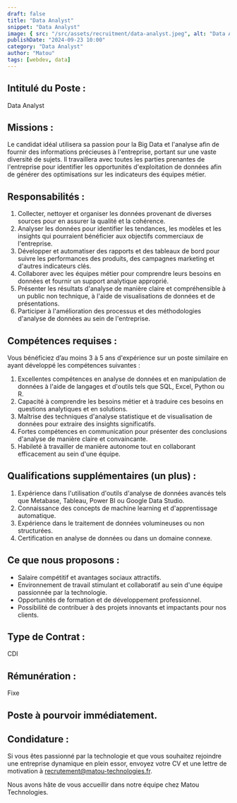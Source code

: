 ```yaml
---
draft: false
title: "Data Analyst"
snippet: "Data Analyst"
image: { src: "/src/assets/recruitment/data-analyst.jpeg", alt: "Data Analyst" }
publishDate: "2024-09-23 10:00"
category: "Data Analyst"
author: "Matou"
tags: [webdev, data]
---
```


## Intitulé du Poste :

Data Analyst

## Missions :

Le candidat idéal utilisera sa passion pour la Big Data et l'analyse afin de fournir des informations précieuses à l'entreprise, portant sur une vaste diversité de sujets. Il travaillera avec toutes les parties prenantes de l'entreprise pour identifier les opportunités d'exploitation de données afin de générer des optimisations sur les indicateurs des équipes métier.

## Responsabilités :

1. Collecter, nettoyer et organiser les données provenant
   de diverses sources pour en assurer la qualité et la
   cohérence.
2. Analyser les données pour identifier les tendances, les
   modèles et les insights qui pourraient bénéficier aux
   objectifs commerciaux de l'entreprise.
3. Développer et automatiser des rapports et des tableaux
   de bord pour suivre les performances des produits, des
   campagnes marketing et d'autres indicateurs clés.
4. Collaborer avec les équipes métier pour comprendre leurs
   besoins en données et fournir un support analytique
   approprié.
5. Présenter les résultats d'analyse de manière claire et
   compréhensible à un public non technique, à l'aide de
   visualisations de données et de présentations.
6. Participer à l'amélioration des processus et des
   méthodologies d'analyse de données au sein de
   l'entreprise.

## Compétences requises :

Vous bénéficiez d’au moins 3 à 5 ans d'expérience sur un poste similaire en ayant développé les compétences suivantes :

1. Excellentes compétences en analyse de données et en
   manipulation de données à l'aide de langages et d'outils
   tels que SQL, Excel, Python ou R.
2. Capacité à comprendre les besoins métier et à traduire
   ces besoins en questions analytiques et en solutions.
3. Maîtrise des techniques d'analyse statistique et de
   visualisation de données pour extraire des insights
   significatifs.
4. Fortes compétences en communication pour présenter des
   conclusions d'analyse de manière claire et convaincante.
5. Habileté à travailler de manière autonome tout en
   collaborant efficacement au sein d'une équipe.

## Qualifications supplémentaires (un plus) :

1. Expérience dans l'utilisation d'outils d'analyse de
   données avancés tels que Metabase, Tableau, Power BI ou
   Google Data Studio.
2. Connaissance des concepts de machine learning et
   d'apprentissage automatique.
3. Expérience dans le traitement de données volumineuses ou
   non structurées.
4. Certification en analyse de données ou dans un domaine
   connexe.

## Ce que nous proposons :

- Salaire compétitif et avantages sociaux attractifs.</li>
- Environnement de travail stimulant et collaboratif au
  sein d'une équipe passionnée par la technologie.
- Opportunités de formation et de développement
  professionnel.
- Possibilité de contribuer à des projets innovants et
  impactants pour nos clients.

## Type de Contrat :

CDI

## Rémunération :

Fixe

## Poste à pourvoir immédiatement.

## Condidature :

Si vous êtes passionné par la technologie et que vous
souhaitez rejoindre une entreprise dynamique en plein essor,
envoyez votre CV et une lettre de motivation à
<a href="mailto:recrutement@matou-technologies.fr">recrutement@matou-technologies.fr</a>.

Nous avons hâte de vous accueillir dans notre équipe chez
Matou Technologies.
